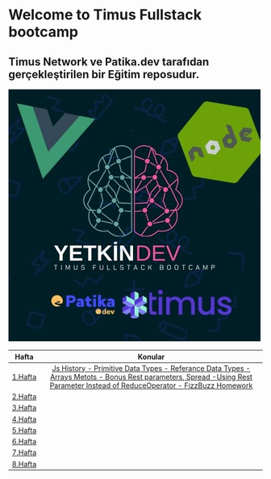 # Welcome to Timus Fullstack bootcamp

## Timus Network ve Patika.dev tarafıdan gerçekleştirilen bir Eğitim reposudur.

<img src="Assets/Main.jpg" alt="">

|             Hafta             |                                                                                         Konular                                                                                         |
| :---------------------------: | :-------------------------------------------------------------------------------------------------------------------------------------------------------------------------------------: |
| [1.Hafta](tree/master/Hafta1) | [Js History - Primitive Data Types - Referance Data Types - Arrays Metots - Bonus Rest parameters, Spread -Using Rest Parameter Instead of ReduceOperator - FizzBuzz Homework ](Hafta1) |
|      [2.Hafta](#week-2)       |                                                                                      [ ](#week-2)                                                                                       |
|      [3.Hafta](#week-3)       |                                                                                      [ ](#week-3)                                                                                       |
|      [4.Hafta](#week-4)       |                                                                                      [ ](#week-4)                                                                                       |
|      [5.Hafta](#week-5)       |                                                                                      [ ](#week-5)                                                                                       |
|      [6.Hafta](#week-6)       |                                                                                      [ ](#week-6)                                                                                       |
|      [7.Hafta](#week-7)       |                                                                                      [ ](#week-7)                                                                                       |
|      [8.Hafta](#week-8)       |                                                                                      [ ](#week-8)                                                                                       |
